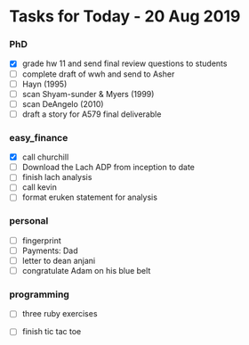 # Tasks for Today - 20 Aug 2019

### PhD

- [x] grade hw 11 and send final review questions to students
- [ ] complete draft of wwh and send to Asher
- [ ] Hayn (1995)
- [ ] scan Shyam-sunder & Myers (1999)
- [ ] scan DeAngelo (2010)
- [ ] draft a story for A579 final deliverable

### easy_finance

- [x] call churchill
- [ ] Download the Lach ADP from inception to date
- [ ] finish lach analysis
- [ ] call kevin
- [ ] format eruken statement for analysis

### personal

- [ ] fingerprint
- [ ] Payments: Dad
- [ ] letter to dean anjani
- [ ] congratulate Adam on his blue belt

### programming

- [ ] three ruby exercises
- [ ] finish tic tac toe





